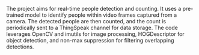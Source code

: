 The project aims for real-time people detection and counting. It uses a pre-trained model to identify people within video frames captured from a camera. The detected people are then counted, and the count is periodically sent to a ThingSpeak channel for data storage. The code leverages OpenCV and imutils for image processing, HOGDescriptor for object detection, and non-max suppression for filtering overlapping detections.
